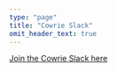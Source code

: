 ```yaml
---
type: "page"
title: "Cowrie Slack"
omit_header_text: true
---
```


<a href="https://cowrie.slack.com/join/shared_invite/enQtMzk2NzEwNjY3NTU3LTI3YjIxNTE3NTUzMzI0NGU3YTA5NmMyZjdiYmVmN2RmYTQzZmY3MThmZTMwN2I2NjVjMWRmNjU2NTZmNzBiYjI">Join the Cowrie Slack here</a>


